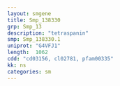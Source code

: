 ```yaml
---
layout: smgene
title: Smp_138330
grp: Smp_13
description: "tetraspanin"
smp: Smp_138330.1
uniprot: "G4VFJ1"
length:  1062
cdd: "cd03156, cl02781, pfam00335"
kk: ns
categories: sm
---
```

